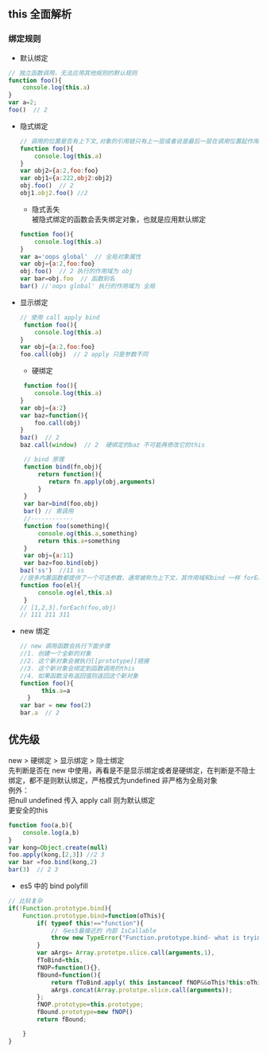 ## this 全面解析
### 绑定规则
- 默认绑定
```js
// 独立函数调用，无法应用其他规则的默认规则
function foo(){
    console.log(this.a)
}
var a=2;
foo()  // 2
```
- 隐式绑定
    ```js
    // 调用的位置是否有上下文,对象的引用链只有上一层或者说是最后一层在调用位置起作用
    function foo(){
        console.log(this.a)
    }
    var obj2={a:2,foo:foo}
    var obj1={a:222,obj2:obj2}
    obj.foo()  // 2
    obj1.obj2.foo() //2
    ```
    - 隐式丢失  
    被隐式绑定的函数会丢失绑定对象，也就是应用默认绑定
    ```js
    function foo(){
        console.log(this.a)
    }
    var a='oops global'  // 全局对象属性
    var obj={a:2,foo:foo}
    obj.foo()  // 2 执行的作用域为 obj 
    var bar=obj.foo  // 函数别名
    bar() //'oops global' 执行的作用域为 全局   
    ```
- 显示绑定
    ```js
    // 使用 call apply bind
     function foo(){
        console.log(this.a)
    }
    var obj={a:2,foo:foo}
    foo.call(obj)  // 2 apply 只是参数不同
    ```
    - 硬绑定
    ```js
     function foo(){
        console.log(this.a)
    }
    var obj={a:2}
    var baz=function(){
        foo.call(obj)
    }
    baz()  // 2 
    baz.call(window)  // 2  硬绑定的baz 不可能再修改它的this
    ```
    ```js
     // bind 原理
     function bind(fn,obj){
         return function(){
            return fn.apply(obj,arguments)
         }
     }
     var bar=bind(foo,obj)
     bar() // 需调用
     //------------
     function foo(something){
         console.og(this.a,something)
         return this.a+something
     }
     var obj={a:11}
     var baz=foo.bind(obj)
    baz('ss')  //11 ss
    //很多内置函数都提供了一个可选参数，通常被称为上下文，其作用域和bind 一样 forEach
    function foo(el){
         console.og(el,this.a)
     }
    // [1,2,3].forEach(foo,obj)
    // 111 211 311
    ```
- new 绑定
  ```js
  // new 调用函数会执行下面步骤
  //1. 创建一个全新的对象
  //2. 这个新对象会被执行[[prototype]]链接
  //3. 这个新对象会绑定到函数调用的this
  //4. 如果函数没有返回值则返回这个新对象
  function foo(){
        this.a=a
    }
  var bar = new foo(2)
  bar.a  // 2
  ```
## 优先级
new > 硬绑定 > 显示绑定 > 隐士绑定  
先判断是否在 new 中使用，再看是不是显示绑定或者是硬绑定，在判断是不隐士绑定，都不是则默认绑定，严格模式为undefined 非严格为全局对象  
例外：  
把null undefined 传入 apply call 则为默认绑定  
更安全的this
```js
function foo(a,b){
    console.log(a,b)
}
var kong=Object.create(null)
foo.apply(kong,[2,3]) //2 3
var bar =foo.bind(kong,2)
bar(3)  // 2 3
```
- es5 中的 bind polyfill  
```js
// 比较复杂
if(!Function.prototype.bind){
    Function.prototype.bind=function(oThis){
        if( typeof this!=="function"){
            // 与es5最接近的 内部 IsCallable
            throw new TypeError("Function.prototype.bind- what is trying to be found is not callable")
        }
        var aArgs= Array.prototpe.slice.call(arguments,1),
        fToBind=this,
        fNOP=function(){},
        fBound=function(){
            return fToBind.apply( this instanceof fNOP&&oThis?this:oThis),
            aArgs.concat(Array.prototpe.slice.call(arguments));
        };
        fNOP.prototype=this.prototype;
        fBound.prototype=new fNOP()
        return fBound;

    }
}
```